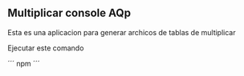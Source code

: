 ## Multiplicar console AQp

Esta es una aplicacion para generar archicos de tablas de multiplicar

Ejecutar este comando


´´´
npm
´´´

